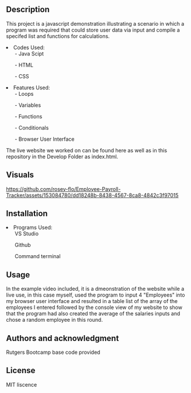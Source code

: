 ## Description
<p>
  This project is a javascript demonstration illustrating a scenario in which a program was required that could store user data via input and compile a specifed list and functions for calculations. 
  <li>Codes Used:
    <ul>- Java Scipt</ul>
    <ul>- HTML</ul>
    <ul>- CSS</ul>
  </li>
  <li>Features Used:
    <ul>- Loops</ul>
    <ul>- Variables</ul>
    <ul>- Functions</ul>
    <ul>- Conditionals</ul>
    <ul>- Browser User Interface</ul>
  </li>
  The live website we worked on can be found here as well as in this repository in the Develop Folder as index.html.
</p>

## Visuals

https://github.com/rosey-flo/Employee-Payroll-Tracker/assets/153084780/dd18248b-8438-4567-8ca8-4842c3f97015


## Installation
<li>Programs Used:
  <ul>VS Studio</ul>
  <ul>Github</ul>
  <ul>Command terminal</ul>
</li>

## Usage
In the example video included, it is a dmeonstration of the website while a live use, in this case myself, used the program to input 4 "Employees" into my browser user interface and resulted in a table list of the array of the employees I entered followed by the console view of my website to show that the program had also created the average of the salaries inputs and chose a random employee in this round. 

## Authors and acknowledgment
Rutgers Bootcamp base code provided

## License
MIT liscence

